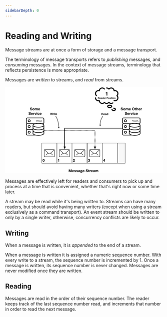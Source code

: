 ```yaml
---
sidebarDepth: 0
---
```


# Reading and Writing

Message streams are at once a form of storage and a message transport.

The terminology of message transports refers to _publishing_ messages, and _consuming_ messages. In the context of message streams, terminology that reflects persistence is more appropriate.

Messages are _written_ to streams, and _read_ from streams.

![Messaging](../../images/reading-and-writing.png)

Messages are effectively left for readers and consumers to pick up and process at a time that is convenient, whether that's right now or some time later.

A stream may be read while it's being written to. Streams can have many readers, but should avoid having many writers (except when using a stream exclusively as a command transport). An event stream should be written to only by a single writer, otherwise, concurrency conflicts are likely to occur.

## Writing

When a message is written, it is _appended_ to the end of a stream.

When a message is written it is assigned a numeric sequence number. With every write to a stream, the sequence number is incremented by 1. Once a message is written, its sequence number is never changed. Messages are never modified once they are written.

## Reading

Messages are read in the order of their sequence number. The reader keeps track of the last sequence number read, and increments that number in order to read the next message.


